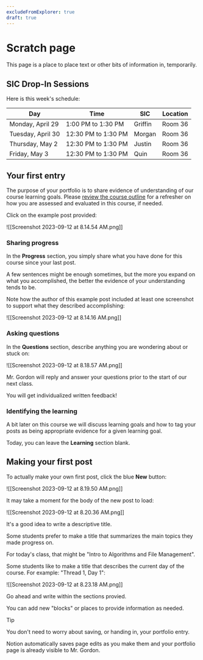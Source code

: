 ```yaml
---
excludeFromExplorer: true
draft: true
---
```


# Scratch page

This page is a place to place text or other bits of information in, temporarily.

## SIC Drop-In Sessions

Here is this week's schedule:

Day|Time|SIC|Location
-|-|-|-
Monday, April 29|1:00 PM to 1:30 PM|Griffin|Room 36
Tuesday, April 30|12:30 PM to 1:30 PM|Morgan|Room 36
Thursday, May 2|12:30 PM to 1:30 PM|Justin|Room 36
Friday, May 3|12:30 PM to 1:30 PM|Quin|Room 36


## Your first entry

The purpose of your portfolio is to share evidence of understanding of our course learning goals. Please [review the course outline](https://drive.google.com/file/d/1dRBdmlN6Gu955Lw10bWbd8QZ2_GojEEB/view) for a refresher on how you are assessed and evaluated in this course, if needed.

Click on the example post provided:

![[Screenshot 2023-09-12 at 8.14.54 AM.png]]

### Sharing progress

In the **Progress** section, you simply share what you have done for this course since your last post.

A few sentences might be enough sometimes, but the more you expand on what you accomplished, the better the evidence of your understanding tends to be.

Note how the author of this example post included at least one screenshot to support what they described accomplishing:

![[Screenshot 2023-09-12 at 8.14.16 AM.png]]

### Asking questions

In the **Questions** section, describe anything you are wondering about or stuck on:

![[Screenshot 2023-09-12 at 8.18.57 AM.png]]

Mr. Gordon will reply and answer your questions prior to the start of our next class.

You will get individualized written feedback!

### Identifying the learning

A bit later on this course we will discuss learning goals and how to tag your posts as being appropriate evidence for a given learning goal.

Today, you can leave the **Learning** section blank.

## Making your first post

To actually make your own first post, click the blue **New** button:

![[Screenshot 2023-09-12 at 8.19.50 AM.png]]

It may take a moment for the body of the new post to load:

![[Screenshot 2023-09-12 at 8.20.36 AM.png]]

It's a good idea to write a descriptive title.

Some students prefer to make a title that summarizes the main topics they made progress on.

For today's class, that might be "Intro to Algorithms and File Management".

Some students like to make a title that describes the current day of the course. For example: "Thread 1, Day 1":

![[Screenshot 2023-09-12 at 8.23.18 AM.png]]

Go ahead and write within the sections provied.

You can add new "blocks" or places to provide information as needed.

> [!TIP]
> You don't need to worry about saving, or handing in, your portfolio entry.
> 
> Notion automatically saves page edits as you make them and your portfolio page is already visible to Mr. Gordon.
